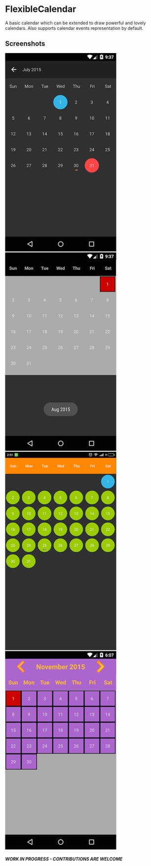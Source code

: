 # FlexibleCalendar

A basic calendar which can be extended to draw powerful and lovely calendars.
Also supports calendar events representation by default.

Screenshots
-----

![Calendar 1](screenshots/screenshot-1.png)
![Calendar 2](screenshots/screenshot-2.png)
![Calendar 3](screenshots/screenshot-3.png)
![Calendar 4](screenshots/screenshot-4.png)

##### WORK IN PROGRESS - CONTRIBUTIONS ARE WELCOME
